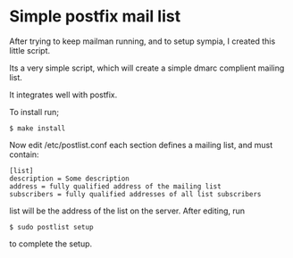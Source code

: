# Simple postfix mail list

After trying to keep mailman running,
and to setup sympia, I created this little script.

Its a very simple script, which will create a simple
dmarc complient mailing list.

It integrates well with postfix.

To install run;
```
$ make install
```
Now edit /etc/postlist.conf
each section defines a mailing list,
and must contain:

```
[list]
description = Some description
address = fully qualified address of the mailing list
subscribers = fully qualified addresses of all list subscribers
```
list will be the address of the list on the server.
After editing, run
```
$ sudo postlist setup
```
to complete the setup.
